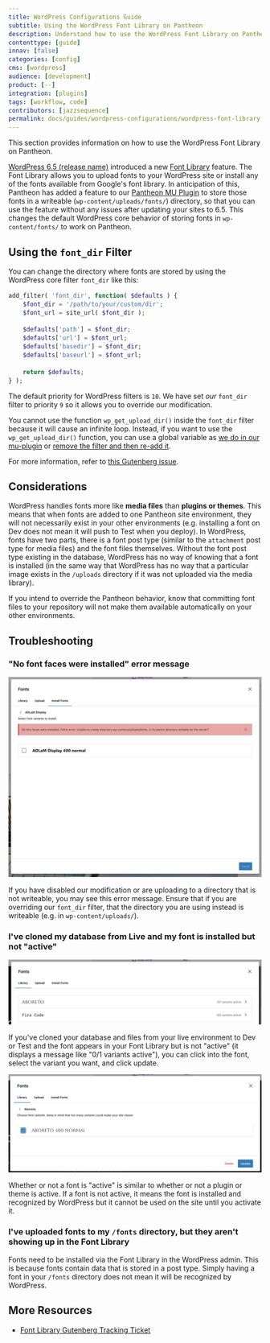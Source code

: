 ```yaml
---
title: WordPress Configurations Guide
subtitle: Using the WordPress Font Library on Pantheon
description: Understand how to use the WordPress Font Library on Pantheon and how to restore the WordPress default behavior.
contenttype: [guide]
innav: [false]
categories: [config]
cms: [wordpress]
audience: [development]
product: [--]
integration: [plugins]
tags: [workflow, code]
contributors: [jazzsequence]
permalink: docs/guides/wordpress-configurations/wordpress-font-library
---
```


This section provides information on how to use the WordPress Font Library on Pantheon.

[WordPress 6.5 (release name)]() introduced a new [Font Library]() feature. The Font Library allows you to upload fonts to your WordPress site or install any of the fonts available from Google's font library. In anticipation of this, Pantheon has added a feature to our [Pantheon MU Plugin](https://github.com/pantheon-systems/pantheon-mu-plugin) to store those fonts in a writeable (`wp-content/uploads/fonts/`) directory, so that you can use the feature without any issues after updating your sites to 6.5. This changes the default WordPress core behavior of storing fonts in `wp-content/fonts/` to work on Pantheon.

## Using the `font_dir` Filter

You can change the directory where fonts are stored by using the WordPress core filter `font_dir` like this:

```php
add_filter( 'font_dir', function( $defaults ) {
	$font_dir = '/path/to/your/custom/dir';
	$font_url = site_url( $font_dir );
	
	$defaults['path'] = $font_dir;
	$defaults['url'] = $font_url;
	$defaults['basedir'] = $font_dir;
	$defaults['baseurl'] = $font_url;
	
	return $defaults;
} );
```

The default priority for WordPress filters is `10`. We have set _our_ `font_dir` filter to priority `9` so it allows you to override our modification.

<Alert title="Note" type="info">

You cannot use the function `wp_get_upload_dir()` inside the `font_dir` filter because it will cause an infinite loop. Instead, if you want to use the `wp_get_upload_dir()` function, you can use a global variable as [we do in our mu-plugin](https://github.com/pantheon-systems/pantheon-mu-plugin/blob/main/inc/fonts.php) or [remove the filter and then re-add it](https://github.com/WordPress/wordcamp.org/pull/1245/files#diff-e441f1053cefcd468bd20fed91d1aac5e902871d7c564be909fc35590f9c3082R635-R637).

For more information, refer to [this Gutenberg issue](https://github.com/WordPress/gutenberg/issues/58696).

</Alert>

## Considerations

WordPress handles fonts more like **media files** than **plugins or themes**. This means that when fonts are added to one Pantheon site environment, they will not necessarily exist in your other environments (e.g. installing a font on Dev does not mean it will push to Test when you deploy). In WordPress, fonts have two parts, there is a font post type (similar to the `attachment` post type for media files) and the font files themselves. Without the font post type existing in the database, WordPress has no way of knowing that a font is installed (in the same way that WordPress has no way that a particular image exists in the `/uploads` directory if it was not uploaded via the media library).

If you intend to override the Pantheon behavior, know that committing font files to your repository will not make them available automatically on your other environments.

## Troubleshooting

### "No font faces were installed" error message

![No font faces were installed](../../../images/wordpress-configurations/07-no-font-faces-installed.png)

If you have disabled our modification or are uploading to a directory that is not writeable, you may see this error message. Ensure that if you are overriding our `font_dir` filter, that the directory you are using instead is writeable (e.g. in `wp-content/uploads/`).

### I've cloned my database from Live and my font is installed but not "active"

![Font is installed but not active](../../../images/wordpress-configurations/07-font-installed-not-active.png)

If you've cloned your database and files from your live environment to Dev or Test and the font appears in your Font Library but is not "active" (it displays a message like "0/1 variants active"), you can click into the font, select the variant you want, and click update. 

![Update Font](../../../images/wordpress-configurations/07-font-update.png)

Whether or not a font is "active" is similar to whether or not a plugin or theme is active. If a font is not active, it means the font is installed and recognized by WordPress but it cannot be used on the site until you activate it.

### I've uploaded fonts to my `/fonts` directory, but they aren't showing up in the Font Library

Fonts need to be installed via the Font Library in the WordPress admin. This is because fonts contain data that is stored in a post type. Simply having a font in your `/fonts` directory does not mean it will be recognized by WordPress.

## More Resources
* [Font Library Gutenberg Tracking Ticket](https://github.com/WordPress/gutenberg/issues/55277)
